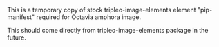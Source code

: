 This is a temporary copy of stock tripleo-image-elements element "pip-manifest"
required for Octavia amphora image.

This should come directly from tripleo-image-elements package in the future.
